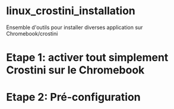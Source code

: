 # linux_crostini_installation
Ensemble d'outils pour installer diverses application sur Chromebook/crostini

# Etape 1: activer tout simplement Crostini sur le Chromebook

# Etape 2: Pré-configuration
